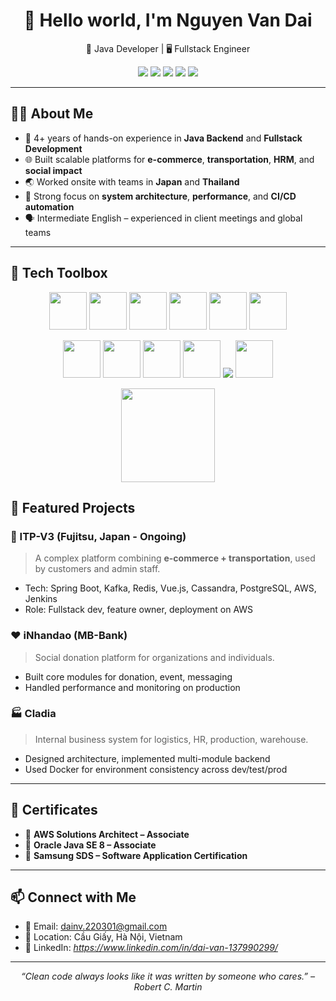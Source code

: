 <h1 align="center">👋 Hello world, I'm Nguyen Van Dai</h1>

<p align="center">
  🚀 Java Developer | 🖥 Fullstack Engineer 
</p>

<p align="center">
  <img src="https://img.shields.io/badge/Java-%23ED8B00.svg?&style=flat&logo=java&logoColor=white"/>
  <img src="https://img.shields.io/badge/Spring%20Boot-6DB33F?style=flat&logo=springboot&logoColor=white"/>
  <img src="https://img.shields.io/badge/Vue.js-35495E?style=flat&logo=vue.js&logoColor=4FC08D"/>
  <img src="https://img.shields.io/badge/Docker-2496ED?style=flat&logo=docker&logoColor=white"/>
  <img src="https://img.shields.io/badge/AWS-232F3E?style=flat&logo=amazon-aws&logoColor=white"/>
</p>

---

## 👨‍💻 About Me

- 🧠 4+ years of hands-on experience in **Java Backend** and **Fullstack Development**
- 🌐 Built scalable platforms for **e-commerce**, **transportation**, **HRM**, and **social impact**
- 🌏 Worked onsite with teams in **Japan** and **Thailand**
- 🎯 Strong focus on **system architecture**, **performance**, and **CI/CD automation**
- 🗣 Intermediate English – experienced in client meetings and global teams

---

## 🧰 Tech Toolbox

<p align="center">
  <img src="https://cdn.jsdelivr.net/gh/devicons/devicon/icons/java/java-original-wordmark.svg" width="60" height="60"/>
  <img src="https://cdn.jsdelivr.net/gh/devicons/devicon/icons/spring/spring-original.svg" width="60" height="60"/>
  <img src="https://cdn.jsdelivr.net/gh/devicons/devicon/icons/vuejs/vuejs-original.svg" width="60" height="60"/>
  <img src="https://cdn.jsdelivr.net/gh/devicons/devicon/icons/javascript/javascript-original.svg" width="60" height="60"/>
  <img src="https://cdn.jsdelivr.net/gh/devicons/devicon/icons/html5/html5-original.svg" width="60" height="60"/>
  <img src="https://cdn.jsdelivr.net/gh/devicons/devicon/icons/css3/css3-original.svg" width="60" height="60"/>
</p>

<p align="center">
  <img src="https://cdn.jsdelivr.net/gh/devicons/devicon/icons/docker/docker-original-wordmark.svg" width="60" height="60"/>
  <img src="https://cdn.jsdelivr.net/gh/devicons/devicon/icons/git/git-original.svg" width="60" height="60"/>
  <img src="https://cdn.jsdelivr.net/gh/devicons/devicon/icons/postgresql/postgresql-original.svg" width="60" height="60"/>
  <img src="https://cdn.jsdelivr.net/gh/devicons/devicon/icons/mongodb/mongodb-original.svg" width="60" height="60"/>
  <img src="https://img.shields.io/badge/AWS-FF9900?style=for-the-badge&logo=amazonaws&logoColor=white" />
  <img src="https://cdn.jsdelivr.net/gh/devicons/devicon/icons/mysql/mysql-original-wordmark.svg" width="60" height="60"/>
</p>

<p align="center">
  <img src="https://media.giphy.com/media/kH1DBkPNyZPOk0BxrM/giphy.gif" width="150"/>

</p>


## 🌟 Featured Projects

### 🔧 ITP-V3 (Fujitsu, Japan - Ongoing)
> A complex platform combining **e-commerce + transportation**, used by customers and admin staff.
- Tech: Spring Boot, Kafka, Redis, Vue.js, Cassandra, PostgreSQL, AWS, Jenkins
- Role: Fullstack dev, feature owner, deployment on AWS

### ❤️ iNhandao (MB-Bank)
> Social donation platform for organizations and individuals.
- Built core modules for donation, event, messaging
- Handled performance and monitoring on production

### 🏭 Cladia
> Internal business system for logistics, HR, production, warehouse.
- Designed architecture, implemented multi-module backend
- Used Docker for environment consistency across dev/test/prod

---

## 📜 Certificates

- 🏅 **AWS Solutions Architect – Associate** 
- 🏅 **Oracle Java SE 8 – Associate**
- 🏅 **Samsung SDS – Software Application Certification**

---

## 📫 Connect with Me

- 📧 Email: dainv.220301@gmail.com  
- 📍 Location: Cầu Giấy, Hà Nội, Vietnam  
- 🔗 LinkedIn: *https://www.linkedin.com/in/dai-van-137990299/*  

---

<p align="center"><i>“Clean code always looks like it was written by someone who cares.” – Robert C. Martin</i></p>
